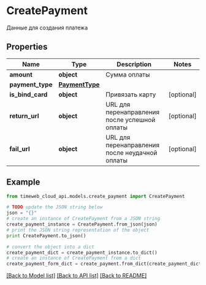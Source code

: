 # CreatePayment

Данные для создания платежа

## Properties
Name | Type | Description | Notes
------------ | ------------- | ------------- | -------------
**amount** | **object** | Сумма оплаты | 
**payment_type** | [**PaymentType**](PaymentType.md) |  | 
**is_bind_card** | **object** | Привязать карту | [optional] 
**return_url** | **object** | URL для перенаправления после успешной оплаты | [optional] 
**fail_url** | **object** | URL для перенаправления после неудачной оплаты | [optional] 

## Example

```python
from timeweb_cloud_api.models.create_payment import CreatePayment

# TODO update the JSON string below
json = "{}"
# create an instance of CreatePayment from a JSON string
create_payment_instance = CreatePayment.from_json(json)
# print the JSON string representation of the object
print CreatePayment.to_json()

# convert the object into a dict
create_payment_dict = create_payment_instance.to_dict()
# create an instance of CreatePayment from a dict
create_payment_form_dict = create_payment.from_dict(create_payment_dict)
```
[[Back to Model list]](../README.md#documentation-for-models) [[Back to API list]](../README.md#documentation-for-api-endpoints) [[Back to README]](../README.md)


